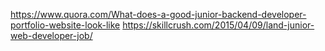 https://www.quora.com/What-does-a-good-junior-backend-developer-portfolio-website-look-like 
https://skillcrush.com/2015/04/09/land-junior-web-developer-job/ 